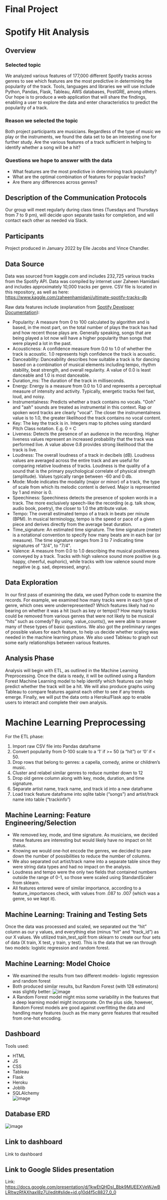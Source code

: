 # Final Project
# Spotify Hit Analysis

## Overview
### Selected topic  
We analyzed various features of 177,000 different Spotify tracks across genres to see which features are the most predictive in determining the popularity of the track. Tools, languages and libraries we will use include Python, Pandas, Flask, Tableau, AWS databases, PostGRE, among others. Our hope is to produce a web application that will share the findings, enabling a user to explore the data and enter characteristics to predict the popularity of a track.  

### Reason we selected the topic  
Both project participants are musicians. Regardless of the type of music we play or the instruments, we found the data set to be an interesting one for further study.  Are the various features of a track sufficient in helping to identify whether a song will be a hit?  

### Questions we hope to answer with the data
* What features are the most predictive in determining track popularity?
* What are the optimal combination of features for popular tracks?
* Are there any differences across genres?

## Description of the Communication Protocols  
Our group will meet regularly during class times (Tuesdays and Thursdays from 7 to 9 pm), will decide upon separate tasks for completion, and will contact each other as needed via Slack.

## Participants  
Project produced in January 2022 by Elle Jacobs and Vince Chandler.

## Data Source  
Data was sourced from kaggle.com and includes 232,725 various tracks from the Spotify API.  Data was compiled by internet user Zaheen Hamidani and includes approximately 10,000 tracks per genre.  CSV file is located in this repository, as well as here: https://www.kaggle.com/zaheenhamidani/ultimate-spotify-tracks-db

Raw data features include (explanation from [Spotify Developer Documentation](https://developer.spotify.com/documentation/web-api/reference/#/operations/get-audio-features)):
* Popularity: A measure from 0 to 100 calculated by algorithm and is based, in the most part, on the total number of plays the track has had and how recent those plays are. Generally speaking, songs that are being played a lot now will have a higher popularity than songs that were played a lot in the past.
* Acousticness: A confidence measure from 0.0 to 1.0 of whether the track is acoustic. 1.0 represents high confidence the track is acoustic.
* Danceability: Danceability describes how suitable a track is for dancing based on a combination of musical elements including tempo, rhythm stability, beat strength, and overall regularity. A value of 0.0 is least danceable and 1.0 is most danceable.
* Duration_ms: The duration of the track in milliseconds.
* Energy: Energy is a measure from 0.0 to 1.0 and represents a perceptual measure of intensity and activity. Typically, energetic tracks feel fast, loud, and noisy. 
* Instrumentalness: Predicts whether a track contains no vocals. "Ooh" and "aah" sounds are treated as instrumental in this context. Rap or spoken word tracks are clearly "vocal". The closer the instrumentalness value is to 1.0, the greater likelihood the track contains no vocal content. 
* Key: The key the track is in. Integers map to pitches using standard Pitch Class notation. E.g. 0 = C
* Liveness: Detects the presence of an audience in the recording. Higher liveness values represent an increased probability that the track was performed live. A value above 0.8 provides strong likelihood that the track is live.
* Loudness: The overall loudness of a track in decibels (dB). Loudness values are averaged across the entire track and are useful for comparing relative loudness of tracks. Loudness is the quality of a sound that is the primary psychological correlate of physical strength (amplitude). Values typically range between -60 and 0 db.
* Mode: Mode indicates the modality (major or minor) of a track, the type of scale from which its melodic content is derived. Major is represented by 1 and minor is 0.
* Speechiness: Speechiness detects the presence of spoken words in a track. The more exclusively speech-like the recording (e.g. talk show, audio book, poetry), the closer to 1.0 the attribute value. 
* Tempo: The overall estimated tempo of a track in beats per minute (BPM). In musical terminology, tempo is the speed or pace of a given piece and derives directly from the average beat duration.
* Time_signature: An estimated time signature. The time signature (meter) is a notational convention to specify how many beats are in each bar (or measure). The time signature ranges from 3 to 7 indicating time signatures of "3/4", to "7/4".
* Valence: A measure from 0.0 to 1.0 describing the musical positiveness conveyed by a track. Tracks with high valence sound more positive (e.g. happy, cheerful, euphoric), while tracks with low valence sound more negative (e.g. sad, depressed, angry).

## Data Exploration  
In our first pass of examining the data, we used Python code to examine the records.  For example, we examined how many tracks were in each type of genre, which ones were underrepresented? Which features likely had no bearing on whether it was a hit (such as key or tempo)?  How many tracks could be removed from various genres that were not likely to be musical “hits” such as comedy?  By using .value_counts(), we were able to answer many of these types of basic questions.  We also got the preliminary ranges of possible values for each feature, to help us decide whether scaling was needed in the machine learning phase.
We also used Tableau to graph out some early relationships between various features.  

## Analysis Phase  
Analysis will begin with ETL, as outlined in the Machine Learning Preprocessing.  Once the data is ready, it will be outlined using a Random Forest Machine Learning model to help identify which features can help predict whether the track will be a hit.  We will also produce graphs using Tableau to compare features against each other to see if any trends emerge.  Finally, we will put the data onto a Heroku/Flask app to enable users to interact and complete their own analysis.  

# Machine Learning Preprocessing  
For the ETL phase:  
1. Import raw CSV file into Pandas dataframe
2. Convert popularity from 0-100 scale to a ‘1’ if >= 50 (a “hit”) or ‘0’ if < 50.
3. Drop rows that belong to genres: a capella, comedy, anime or children’s music.
4. Cluster and relabel similar genres to reduce number down to 12
5. Drop old genre column along with key, mode, duration, and time signature.
6. Separate artist name, track name, and track id into a new dataframe
7. Load track feature dataframe into sqlite table (“songs”) and artist/track name into table (“trackinfo”)

## Machine Learning: Feature Engineering/Selection
* We removed key, mode, and time signature.  As musicians, we decided these features are interesting but would likely have no impact on hit status. 
* Knowing we would one-hot encode the genres, we decided to pare down the number of possibilities to reduce the number of columns.
* We also separated out artist/track name into a separate table since they were string data types and had no impact on the analysis.
* Loudness and tempo were the only two fields that contained numbers outside the range of 0-1, so those were scaled using StandardScaler from sklearn.
* All features entered were of similar importance, according to a feature_importances check, with values from .087 to .007 (which was a genre, so we kept it).

## Machine Learning: Training and Testing Sets  
Once the data was processed and scaled, we separated out the “hit” column as our y values, and everything else (minus “hit” and “track_id”) as our X values.
We utilized train_test_split from sklearn to create our four sets of data (X train, X test, y train, y test).  This is the data that we ran through two models: logistic regression and random forest.  

## Machine Learning: Model Choice  
* We examined the results from two different models- logistic regression and random forest
* Both produced similar results, but Random Forest (with 128 estimators) was slightly better:
![image](https://user-images.githubusercontent.com/88070999/150053609-e95abcf8-838a-42ac-8a81-5d90990348ae.png)  
* A Random Forest model might miss some variability in the features that a deep learning model might incorporate. On the plus side, however, Random Forest models are good against overfitting the data and handling many features (such as the many genre features that resulted from one-hot encoding.

## Dashboard
Tools used:
* HTML
* JS
* CSS
* Tableau
* Flask
* Heroku
* Joblib
* SQLAlchemy  
![image](https://user-images.githubusercontent.com/88070999/150053738-9ac3a2d6-5ce0-45e5-bb3a-df045e6672f0.png)  

## Database ERD  
![image](https://user-images.githubusercontent.com/88070999/150053963-69b74956-1648-4650-a74c-e4c84627a890.png)  

## Link to dashboard  
Link to dashboard

## Link to Google Slides presentation  
Link: <https://docs.google.com/presentation/d/1kwEtQHDsI_Bbk9MUEEXVeWJwBLRltwzRfAXhaxI8z7U/edit#slide=id.g10d4f5c8827_0_0>


